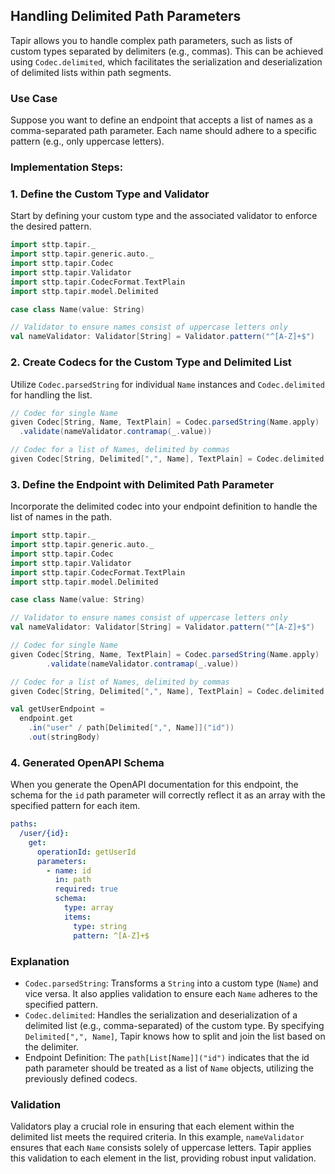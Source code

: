 ## Handling Delimited Path Parameters

Tapir allows you to handle complex path parameters, such as lists of custom types separated by delimiters (e.g., commas).
This can be achieved using `Codec.delimited`, which facilitates the serialization and deserialization of delimited lists
within path segments.

### Use Case
Suppose you want to define an endpoint that accepts a list of names as a comma-separated path parameter. Each name should
adhere to a specific pattern (e.g., only uppercase letters).

### Implementation Steps:

### 1. Define the Custom Type and Validator
Start by defining your custom type and the associated validator to enforce the desired pattern.

```scala
import sttp.tapir._
import sttp.tapir.generic.auto._
import sttp.tapir.Codec
import sttp.tapir.Validator
import sttp.tapir.CodecFormat.TextPlain
import sttp.tapir.model.Delimited

case class Name(value: String)

// Validator to ensure names consist of uppercase letters only
val nameValidator: Validator[String] = Validator.pattern("^[A-Z]+$")
```

### 2. Create Codecs for the Custom Type and Delimited List
Utilize `Codec.parsedString` for individual `Name` instances and `Codec.delimited` for handling the list.

```scala
// Codec for single Name
given Codec[String, Name, TextPlain] = Codec.parsedString(Name.apply)
  .validate(nameValidator.contramap(_.value))

// Codec for a list of Names, delimited by commas
given Codec[String, Delimited[",", Name], TextPlain] = Codec.delimited
```

### 3. Define the Endpoint with Delimited Path Parameter
Incorporate the delimited codec into your endpoint definition to handle the list of names in the path.

```scala mdoc:compile-only
import sttp.tapir._
import sttp.tapir.generic.auto._
import sttp.tapir.Codec
import sttp.tapir.Validator
import sttp.tapir.CodecFormat.TextPlain
import sttp.tapir.model.Delimited

case class Name(value: String)

// Validator to ensure names consist of uppercase letters only
val nameValidator: Validator[String] = Validator.pattern("^[A-Z]+$")

// Codec for single Name
given Codec[String, Name, TextPlain] = Codec.parsedString(Name.apply)
        .validate(nameValidator.contramap(_.value))

// Codec for a list of Names, delimited by commas
given Codec[String, Delimited[",", Name], TextPlain] = Codec.delimited

val getUserEndpoint =
  endpoint.get
    .in("user" / path[Delimited[",", Name]]("id"))
    .out(stringBody)
```

### 4. Generated OpenAPI Schema
When you generate the OpenAPI documentation for this endpoint, the schema for the `id` path parameter will
correctly reflect it as an array with the specified pattern for each item.

```yaml
paths:
  /user/{id}:
    get:
      operationId: getUserId
      parameters:
        - name: id
          in: path
          required: true
          schema:
            type: array
            items:
              type: string
              pattern: ^[A-Z]+$
```

### Explanation
- `Codec.parsedString`: Transforms a `String` into a custom type (`Name`) and vice versa. It also applies validation to
  ensure each `Name` adheres to the specified pattern.
- `Codec.delimited`: Handles the serialization and deserialization of a delimited list (e.g., comma-separated) of the
  custom type. By specifying `Delimited[",", Name]`, Tapir knows how to split and join the list based on the delimiter.
- Endpoint Definition: The `path[List[Name]]("id")` indicates that the id path parameter should be treated as a list of
  `Name` objects, utilizing the previously defined codecs.

### Validation
Validators play a crucial role in ensuring that each element within the delimited list meets the required criteria. In
this example, `nameValidator` ensures that each `Name` consists solely of uppercase letters. Tapir applies this validation
to each element in the list, providing robust input validation.
